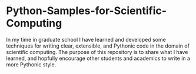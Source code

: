 # Python-Samples-for-Scientific-Computing

In my time in graduate school I have learned and developed some techniques for writing clear, extensible, and Pythonic code in the domain of scientific computing. The purpose of this repository is to share what I have learned, and hopfully encourage other students and academics to write in a more Pythonic style.

